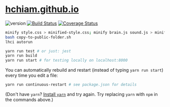 # [hchiam.github.io](https://hchiam.github.io/?can-you-find-the-hidden-features?)

![version](https://img.shields.io/github/release/hchiam/hchiam.github.io) [![Build Status](https://travis-ci.org/hchiam/hchiam.github.io.svg?branch=master)](https://travis-ci.org/hchiam/hchiam.github.io) [![Coverage Status](https://coveralls.io/repos/github/hchiam/hchiam.github.io/badge.svg?branch=master)](https://coveralls.io/github/hchiam/hchiam.github.io?branch=master)

```bash
minify style.css > minified-style.css; minify brain.js sound.js > minified-code.js;
bash copy-to-public-folder.sh
lhci autorun
```

```bash
yarn run test # or just: jest
yarn run build
yarn run start # for testing locally on localhost:8000
```

You can automatically rebuild and restart (instead of typing `yarn run start`) every time you edit a file:

```bash
yarn run continuous-restart # see package.json for details
```

(Don't have `yarn`? [Install `yarn`](https://yarnpkg.com/en/docs/install) and try again. Try replacing `yarn` with `npm` in the commands above.)
